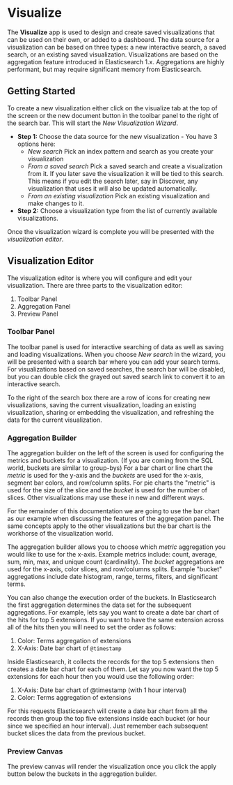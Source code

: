 # Visualize

The **Visualize** app is used to design and create saved visualizations that can be used on their own, or added to a dashboard. The data source for a visualization can be based on three types: a new interactive search, a saved search, or an existing saved visualization. Visualizations are based on the aggregation feature introduced in Elasticsearch 1.x. Aggregations are highly performant, but may require significant memory from Elasticsearch.

## Getting Started

To create a new visualization either click on the visualize tab at the top of the screen or the new document button in the toolbar panel to the right of the search bar. This will start the *New Visualization Wizard*.

- **Step 1:** Choose the data source for the new visualization - You have 3 options here:
  - *New search* Pick an index pattern and search as you create your visualization
  - *From a saved search* Pick a saved search and create a visualization from it. If you later save the visualization it will be tied to this search. This means if you edit the search later, say in Discover, any visualization that uses it will also be updated automatically.
  - *From an existing visualization* Pick an existing visualization and make changes to it.
- **Step 2:** Choose a visualization type from the list of currently available visualizations.

Once the visualization wizard is complete you will be presented with the *visualization editor*.

## Visualization Editor

The visualization editor is where you will configure and edit your visualization. There are three parts to the visualization editor:

1. Toolbar Panel
1. Aggregation Panel
1. Preview Panel

### Toolbar Panel

The toolbar panel is used for interactive searching of data as well as saving and loading visualizations. When you choose *New search* in the wizard, you will be presented with a search bar where you can add your search terms. For visualizations based on saved searches, the search bar will be disabled, but you can double click the grayed out saved search link to convert it to an interactive search.

To the right of the search box there are a row of icons for creating new visualizations, saving the current visualization, loading an existing visualization, sharing or embedding the visualization, and refreshing the data for the current visualization.

### Aggregation Builder

The aggregation builder on the left of the screen is used for configuring the metrics and buckets for a visualization. (If you are coming from the SQL world, buckets are similar to group-bys) For a bar chart or line chart the *metric* is used for the y-axis and the *buckets* are used for the x-axis, segment bar colors, and row/column splits. For pie charts the "metric" is used for the size of the slice and the *bucket* is used for the number of slices. Other visualizations may use these in new and different ways.

For the remainder of this documentation we are going to use the bar chart as our example when discussing the features of the aggregation panel. The same concepts apply to the other visualizations but the bar chart is the workhorse of the visualization world.

The aggregation builder allows you to choose which *metric* aggregation you would like to use for the x-axis. Example metrics include: count, average, sum, min, max, and unique count (cardinality). The *bucket* aggregations are used for the x-axis, color slices, and row/columns splits.  Example "bucket" aggregations include date histogram, range, terms, filters, and significant terms.

You can also change the execution order of the buckets. In Elasticsearch the first aggregation determines the data set for the subsequent aggregations. For example, lets say you want to create a date bar chart of the hits for top 5 extensions.  If you want to have the same extension across all of the hits then you will need to set the order as follows:

1. Color: Terms aggregation of extensions
1. X-Axis: Date bar chart of `@timestamp`

Inside Elasticsearch, it collects the records for the top 5 extensions then creates a date bar chart for each of them. Let say you now want the top 5 extensions for each hour then you would use the following order:

1. X-Axis: Date bar chart of @timestamp (with 1 hour interval)
1. Color: Terms aggregation of extensions

For this requests Elasticsearch will create a date bar chart from all the records then group the top five extensions inside each bucket (or hour since we specified an hour interval). Just remember each subsequent bucket slices the data from the previous bucket.

### Preview Canvas

The preview canvas will render the visualization once you click the apply button below the buckets in the aggregation builder.
